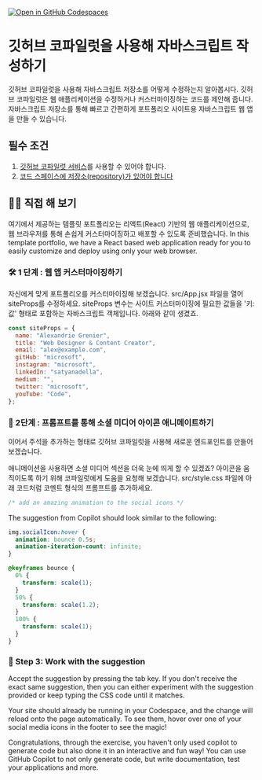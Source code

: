 [![Open in GitHub Codespaces](https://github.com/codespaces/badge.svg)](https://github.com/codespaces/new?hide_repo_select=true&ref=main&repo=526682619)

# 깃허브 코파일럿을 사용해 자바스크립트 작성하기

깃허브 코파일럿을 사용해 자바스크립트 저장소를 어떻게 수정하는지 알아봅시다. 깃허브 코파일럿은 웹 애플리케이션을 수정하거나 커스터마이징하는 코드를 제안해 줍니다. 
자바스크립트 저장소를 통해 빠르고 간편하게 포트폴리오 사이트용 자바스크립트 웹 앱을 만들 수 있습니다. 

## 필수 조건

1. [깃허브 코파일럿 서비스](https://github.com/github-copilot/signup)를 사용할 수 있어야 합니다. 
1. [코드 스페이스에 저장소(repository)가 있어야 합니다](https://codespaces.new/MicrosoftDocs/mslearn-copilot-codespaces-javascript?quickstart=1)

## 💪🏽 직접 해 보기

여기에서 제공하는 템플릿 포트폴리오는 리액트(React) 기반의 웹 애플리케이션으로, 웹 브라우저를 통해 손쉽게 커스터마이징하고 배포할 수 있도록 준비했습니다. 
In this template portfolio, we have a React based web application ready for you to easily customize and deploy using only your web browser.


### 🛠 1 단계 : 웹 앱 커스터마이징하기

자신에게 맞게 포트폴리오를 커스터마이징해 보겠습니다. 
src/App.jsx 파일을 열어 siteProps를 수정하세요. siteProps 변수는 사이트 커스터마이징에 필요한 값들을 '키:값' 형태로 포함하는 자바스크립트 객체입니다.
아래와 같이 생겼죠.

```javascript
const siteProps = {
  name: "Alexandrie Grenier",
  title: "Web Designer & Content Creator",
  email: "alex@example.com",
  gitHub: "microsoft",
  instagram: "microsoft",
  linkedIn: "satyanadella",
  medium: "",
  twitter: "microsoft",
  youTube: "Code",
};
```

### 🔎 2단계 : 프롬프트를 통해 소셜 미디어 아이콘 애니메이트하기

이어서 주석을 추가하는 형태로 깃허브 코파일럿을 사용해 새로운 엔드포인트를 만들어 보겠습니다.

애니메이션을 사용하면 소셜 미디어 섹션을 더욱 눈에 띄게 할 수 있겠죠? 아이콘을 움직이도록 하기 위해 코파일럿에게 도움을 요청해 보겠습니다.
src/style.css 파일에 아래 코드처럼 코멘트 형식의 프롬프트를 추가하세요.

```css
/* add an amazing animation to the social icons */
```

The suggestion from Copilot should look similar to the following:

```css
img.socialIcon:hover {
  animation: bounce 0.5s;
  animation-iteration-count: infinite;
}

@keyframes bounce {
  0% {
    transform: scale(1);
  }
  50% {
    transform: scale(1.2);
  }
  100% {
    transform: scale(1);
  }
}
```

### 🚀 Step 3: Work with the suggestion

Accept the suggestion by pressing the tab key. If you don't receive the exact same suggestion, then you can either experiment with the suggestion provided or keep typing the CSS code until it matches.

Your site should already be running in your Codespace, and the change will reload onto the page automatically. To see them, hover over one of your social media icons in the footer to see the magic!


Congratulations, through the exercise, you haven't only used copilot to generate code but also done it in an interactive and fun way! You can use GitHub Copilot to not only generate code, but write documentation, test your applications and more.

